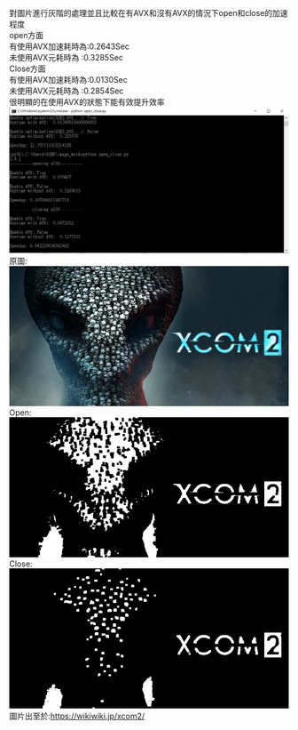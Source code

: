 對圖片進行灰階的處理並且比較在有AVX和沒有AVX的情況下open和close的加速程度  
open方面  
有使用AVX加速耗時為:0.2643Sec  
未使用AVX元耗時為  :0.3285Sec  
Close方面  
有使用AVX加速耗時為:0.0130Sec  
未使用AVX元耗時為  :0.2854Sec  
很明顯的在使用AVX的狀態下能有效提升效率  
![image](https://github.com/stormteeth/Embedded-Systems/blob/HomeWork1/HomeWork1/open_close.png)  
原圖:  
![image](https://github.com/stormteeth/Embedded-Systems/blob/HomeWork1/HomeWork1/xcom.jpg)  
Open:
![image](https://github.com/stormteeth/Embedded-Systems/blob/HomeWork1/HomeWork1/closing_whit_avx.jpg)
Close:
![image](https://github.com/stormteeth/Embedded-Systems/blob/HomeWork1/HomeWork1/opening_with_avx.jpg)  
圖片出至於:https://wikiwiki.jp/xcom2/
